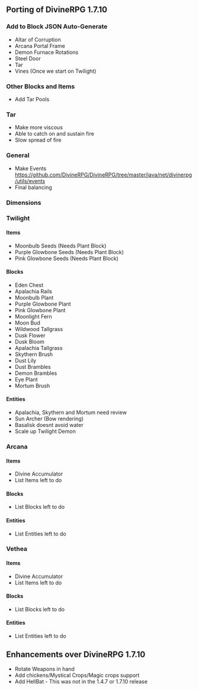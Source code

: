 ## Porting of DivineRPG 1.7.10

### Add to Block JSON Auto-Generate
* Altar of Corruption
* Arcana Portal Frame
* Demon Furnace Rotations
* Steel Door
* Tar
* Vines (Once we start on Twilight)

### Other Blocks and Items
* Add Tar Pools

### Tar
* Make more viscous
* Able to catch on and sustain fire
* Slow spread of fire

### General
- Make Events https://github.com/DivineRPG/DivineRPG/tree/master/java/net/divinerpg/utils/events
- Final balancing

### Dimensions

### Twilight
#### Items
- Moonbulb Seeds (Needs Plant Block)
- Purple Glowbone Seeds (Needs Plant Block)
- Pink Glowbone Seeds (Needs Plant Block)

#### Blocks
- Eden Chest
- Apalachia Rails
- Moonbulb Plant
- Purple Glowbone Plant
- Pink Glowbone Plant
- Moonlight Fern
- Moon Bud
- Wildwood Tallgrass
- Dusk Flower
- Dusk Bloom
- Apalachia Tallgrass
- Skythern Brush
- Dust Lily
- Dust Brambles
- Demon Brambles
- Eye Plant
- Mortum Brush

#### Entities
- Apalachia, Skythern and Mortum need review
- Sun Archer (Bow rendering)
- Basalisk doesnt avoid water
- Scale up Twilight Demon

### Arcana
#### Items
- Divine Accumulator
- List Items left to do

#### Blocks
- List Blocks left to do

#### Entities
- List Entities left to do

### Vethea
#### Items
- Divine Accumulator
- List Items left to do

#### Blocks
- List Blocks left to do

#### Entities
- List Entities left to do

## Enhancements over DivineRPG 1.7.10
- Rotate Weapons in hand
- Add chickens/Mystical Crops/Magic crops support
- Add HellBat - This was not in the 1.4.7 or 1.7.10 release
